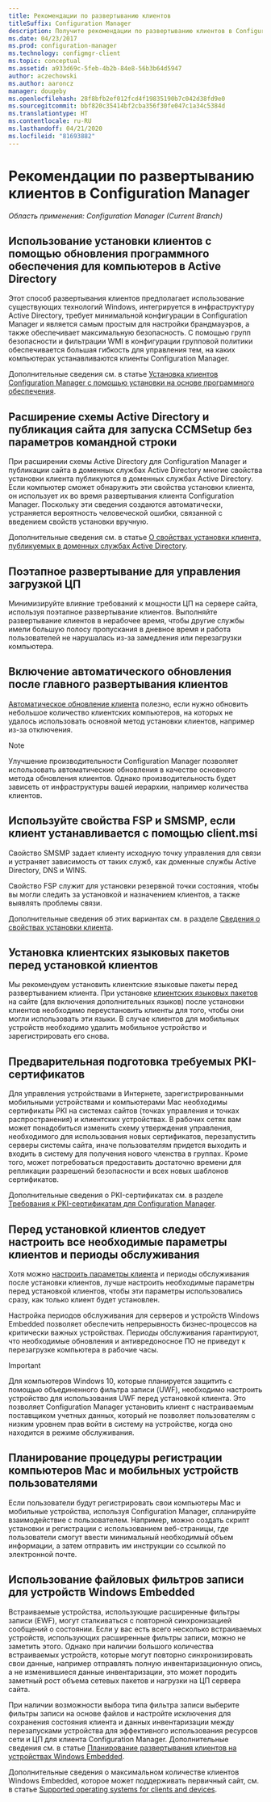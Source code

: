```yaml
---
title: Рекомендации по развертыванию клиентов
titleSuffix: Configuration Manager
description: Получите рекомендации по развертыванию клиентов в Configuration Manager.
ms.date: 04/23/2017
ms.prod: configuration-manager
ms.technology: configmgr-client
ms.topic: conceptual
ms.assetid: a933d69c-5feb-4b2b-84e8-56b3b64d5947
author: aczechowski
ms.author: aaroncz
manager: dougeby
ms.openlocfilehash: 28f8bfb2ef012fcd4f19835190b7c042d38fd9e0
ms.sourcegitcommit: bbf820c35414bf2cba356f30fe047c1a34c5384d
ms.translationtype: HT
ms.contentlocale: ru-RU
ms.lasthandoff: 04/21/2020
ms.locfileid: "81693882"
---
```

# <a name="best-practices-for-client-deployment-in-configuration-manager"></a>Рекомендации по развертыванию клиентов в Configuration Manager

*Область применения: Configuration Manager (Current Branch)*


## <a name="use-software-update-based-client-installation-for-active-directory-computers"></a>Использование установки клиентов с помощью обновления программного обеспечения для компьютеров в Active Directory  
 Этот способ развертывания клиентов предполагает использование существующих технологий Windows, интегрируется в инфраструктуру Active Directory, требует минимальной конфигурации в Configuration Manager и является самым простым для настройки брандмауэров, а также обеспечивает максимальную безопасность. С помощью групп безопасности и фильтрации WMI в конфигурации групповой политики обеспечивается большая гибкость для управления тем, на каких компьютерах устанавливаются клиенты Configuration Manager.  

 Дополнительные сведения см. в статье [Установка клиентов Configuration Manager с помощью установки на основе программного обеспечения](../../../../core/clients/deploy/deploy-clients-to-windows-computers.md#BKMK_ClientSUP).  

## <a name="extend-the-active-directory-schema-and-publish-the-site-so-that-you-can-run-ccmsetup-without-command-line-options"></a>Расширение схемы Active Directory и публикация сайта для запуска CCMSetup без параметров командной строки  
 При расширении схемы Active Directory для Configuration Manager и публикации сайта в доменных службах Active Directory многие свойства установки клиента публикуются в доменных службах Active Directory. Если компьютер сможет обнаружить эти свойства установки клиента, он использует их во время развертывания клиента Configuration Manager. Поскольку эти сведения создаются автоматически, устраняется вероятность человеческой ошибки, связанной с введением свойств установки вручную.  

 Дополнительные сведения см. в статье [О свойствах установки клиента, публикуемых в доменных службах Active Directory](../../../../core/clients/deploy/about-client-installation-properties-published-to-active-directory-domain-services.md).  

## <a name="use-a-phased-rollout-to-manage-cpu-usage"></a>Поэтапное развертывание для управления загрузкой ЦП  
 Минимизируйте влияние требований к мощности ЦП на сервере сайта, используя поэтапное развертывание клиентов. Выполняйте развертывание клиентов в нерабочее время, чтобы другие службы имели большую полосу пропускания в дневное время и работа пользователей не нарушалась из-за замедления или перезагрузки компьютера.  

## <a name="enable-automatic-upgrade-after-your-main-client-deployment-has-finished"></a>Включение автоматического обновления после главного развертывания клиентов  
 [Автоматическое обновление клиента](../../../../core/clients/manage/upgrade/upgrade-clients-for-windows-computers.md) полезно, если нужно обновить небольшое количество клиентских компьютеров, на которых не удалось использовать основной метод установки клиентов, например из-за отключения. 

> [!NOTE]  
>  Улучшение производительности Configuration Manager позволяет использовать автоматические обновления в качестве основного метода обновления клиентов. Однако производительность будет зависеть от инфраструктуры вашей иерархии, например количества клиентов.  


## <a name="use-smsmp-and-fsp-if-you-install-the-client-with-clientmsi-properties"></a>Используйте свойства FSP и SMSMP, если клиент устанавливается с помощью client.msi  
 Свойство SMSMP задает клиенту исходную точку управления для связи и устраняет зависимость от таких служб, как доменные службы Active Directory, DNS и WINS.  

 Свойство FSP служит для установки резервной точки состояния, чтобы вы могли следить за установкой и назначением клиентов, а также выявлять проблемы связи.  

 Дополнительные сведения об этих вариантах см. в разделе [Сведения о свойствах установки клиента](../../../../core/clients/deploy/about-client-installation-properties.md).  

## <a name="install-client-language-packs-before-you-install-the-clients"></a>Установка клиентских языковых пакетов перед установкой клиентов  
Мы рекомендуем установить клиентские языковые пакеты перед развертыванием клиента. При установке [клиентских языковых пакетов](../../../../core/servers/deploy/install/language-packs.md) на сайте (для включения дополнительных языков) после установки клиентов необходимо переустановить клиенты для того, чтобы они могли использовать эти языки. В случае клиентов для мобильных устройств необходимо удалить мобильное устройство и зарегистрировать его снова.  

## <a name="prepare-required-pki-certificates-in-advance"></a>Предварительная подготовка требуемых PKI-сертификатов  
 Для управления устройствами в Интернете, зарегистрированными мобильными устройствами и компьютерами Mac необходимы сертификаты PKI на системах сайтов (точках управления и точках распространения) и клиентских устройствах. В рабочих сетях вам может понадобиться изменить схему утверждения управления, необходимого для использования новых сертификатов, перезапустить серверы системы сайта, иначе пользователям придется выходить и входить в систему для получения нового членства в группах. Кроме того, может потребоваться предоставить достаточно времени для репликации разрешений безопасности и всех новых шаблонов сертификатов.  

 Дополнительные сведения о PKI-сертификатах см. в разделе [Требования к PKI-сертификатам для Configuration Manager](../../../../core/plan-design/network/pki-certificate-requirements.md).  

## <a name="before-you-install-clients-configure-any-required-client-settings-and-maintenance-windows"></a>Перед установкой клиентов следует настроить все необходимые параметры клиентов и периоды обслуживания  
 Хотя можно [настроить параметры клиента](../../../../core/clients/deploy/configure-client-settings.md) и периоды обслуживания после установки клиентов, лучше настроить необходимые параметры перед установкой клиентов, чтобы эти параметры использовались сразу, как только клиент будет установлен. 

 Настройка периодов обслуживания для серверов и устройств Windows Embedded позволяет обеспечить непрерывность бизнес-процессов на критически важных устройствах. Периоды обслуживания гарантируют, что необходимые обновления и антивредоносное ПО не приведут к перезагрузке компьютера в рабочие часы.  

> [!IMPORTANT]  
>  Для компьютеров Windows 10, которые планируется защитить с помощью объединенного фильтра записи (UWF), необходимо настроить устройство для использования UWF перед установкой клиента. Это позволяет Configuration Manager установить клиент с настраиваемым поставщиком учетных данных, который не позволяет пользователям с низким уровнем прав войти в систему на устройстве, когда оно находится в режиме обслуживания.  

## <a name="plan-your-user-enrollment-experience-for-mac-computers-and-mobile-devices"></a>Планирование процедуры регистрации компьютеров Mac и мобильных устройств пользователями   
 Если пользователи будут регистрировать свои компьютеры Mac и мобильные устройства, используя Configuration Manager, спланируйте взаимодействие с пользователем. Например, можно создать скрипт установки и регистрации с использованием веб-страницы, где пользователи смогут ввести минимальный необходимый объем информации, а затем отправить им инструкции со ссылкой по электронной почте.  

## <a name="use-file-based-write-filters-for-windows-embedded-devices"></a>Использование файловых фильтров записи для устройств Windows Embedded 
 Встраиваемые устройства, использующие расширенные фильтры записи (EWF), могут сталкиваться с повторной синхронизацией сообщений о состоянии. Если у вас есть всего несколько встраиваемых устройств, использующих расширенные фильтры записи, можно не заметить этого. Однако при наличии большого количества встраиваемых устройств, которые могут повторно синхронизировать свои данные, например отправлять полную инвентаризационную опись, а не изменившиеся данные инвентаризации, это может породить заметный рост объема сетевых пакетов и нагрузки на ЦП сервера сайта.  

 При наличии возможности выбора типа фильтра записи выберите фильтры записи на основе файлов и настройте исключения для сохранения состояния клиента и данных инвентаризации между перезапусками устройства для эффективного использования ресурсов сети и ЦП для клиента Configuration Manager. Дополнительные сведения см. в статье [Планирование развертывания клиентов на устройствах Windows Embedded](../../../../core/clients/deploy/plan/planning-for-client-deployment-to-windows-embedded-devices.md).  

 Дополнительные сведения о максимальном количестве клиентов Windows Embedded, которое может поддерживать первичный сайт, см. в статье [Supported operating systems for clients and devices](../../../../core/plan-design/configs/supported-operating-systems-for-clients-and-devices.md).  
